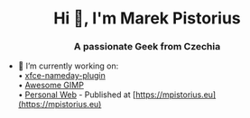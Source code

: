 <h1 align="center">Hi 👋, I'm Marek Pistorius</h1>
<h3 align="center">A passionate Geek from Czechia</h3>

- 🔭 I’m currently working on:\
  • [xfce-nameday-plugin](https://github.com/marekpistorius/xfce-nameday-plugin) \
  • [Awesome GIMP](https://github.com/marekpistorius/awesome-gimp) \
  • [Personal Web](https://github.com/marekpistorius/mp.github.io) - Published at [https://mpistorius.eu](https://mpistorius.eu) 
<!--hr /-->
<!--h3 align="left">Connect with me:</h3>
<p align="left">
 <a href="https://instagram.com/marek_pistorius" target="blank"><img align="center" src="https://img.shields.io/badge/Instagram-E4405F?style=for-the-badge&logo=instagram&logoColor=white" alt="marek_pistorius" /></a>
 <!--a href="https://stackoverflow.com/users/18864342/marek" target="blank"><img align="center" src="https://img.shields.io/badge/StackExchange-%23ffffff.svg?&style=for-the-badge&logo=StackExchange&logoColor=white"></a-->
<!--/a>
   📫: <a href="mailto://marek.pistorius@mpistorius.eu">marek.pistorius@mpistorius.eu</a>
</p-->

<!--h3 align="left">Languages and Tools:</h3>
<p align="left"> <a href="https://www.cprogramming.com/" target="_blank"> <img src="https://img.shields.io/badge/C-00599C?style=for-the-badge&logo=c&logoColor=white" alt="c" /> </a> <a href="https://www.w3schools.com/cpp/" target="_blank"> <img src="https://img.shields.io/badge/C%2B%2B-00599C?style=for-the-badge&logo=c%2B%2B&logoColor=white" alt="cplusplus" /> </a> </a> 
<hr />
<h3 align="left">Other Software</h3>
<img src="https://img.shields.io/badge/Linux-FCC624?style=for-the-badge&logo=linux&logoColor=black" />
<img src="https://img.shields.io/badge/Windows-0078D6?style=for-the-badge&logo=windows&logoColor=white" />
<hr /-->
<!---
marekpistorius/marekpistorius is a ✨ special ✨ repository because its `README.md` (this file) appears on your GitHub profile.
You can click the Preview link to take a look at your changes.
--->
